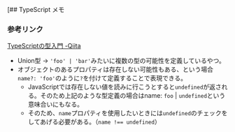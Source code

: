 [## TypeScript メモ

### 参考リンク
[TypeScriptの型入門 -Qiita](https://qiita.com/uhyo/items/e2fdef2d3236b9bfe74a)

- Union型 → `'foo' | 'bar'`みたいに複数の型の可能性を定義しているやつ。
- オブジェクトのあるプロパティは存在しない可能性もある、という場合 `name?: 'foo'`のように`?`を付けて定義することで表現できる。
  - JavaScriptでは存在しない値を読みに行こうとすると`undefined`が返される。そのため上記のような型定義の場合はname: `foo` | `undefined`という意味合いにもなる。
  - そのため、`name`プロパティを使用したいときには`undefined`のチェックをしてあげる必要がある。（`name !== undefined`）

